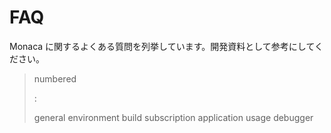 FAQ
===

Monaca
に関するよくある質問を列挙しています。開発資料として参考にしてください。

> numbered
>
> :   
>
> general environment build subscription application usage debugger
